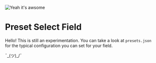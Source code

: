 ![Yeah it's awsome](https://img.shields.io/badge/this%20is-a%20nice%20badge-pink.svg)

# Preset Select Field

Hello! This is still an experimentation. You can take a look at `presets.json` for the typical configuration you can set for your field.

¯\_(ツ)_/¯
